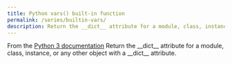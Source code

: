 ```yaml
---
title: Python vars() built-in function
permalink: /series/builtin-vars/
description: Return the __dict__ attribute for a module, class, instance, or any other object with a __dict__ attribute.
---
```



<base-disclaimer>
  <base-disclaimer-title>
    From the <a target="_blank" href="https://docs.python.org/3/library/functions.html#vars">Python 3 documentation</a>
  </base-disclaimer-title>
  <base-disclaimer-content>
    Return the __dict__ attribute for a module, class, instance, or any other object with a __dict__ attribute.
  </base-disclaimer-content>
</base-disclaimer>

<!-- remove this tag to start editing this page -->
<empty-section />
<!-- remove this tag to start editing this page -->
